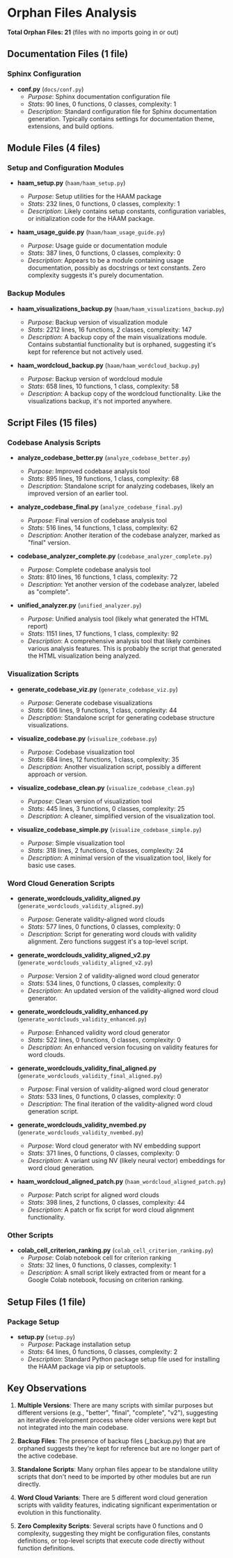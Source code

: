 # Orphan Files Analysis

**Total Orphan Files: 21** (files with no imports going in or out)

## Documentation Files (1 file)

### Sphinx Configuration
- **conf.py** (`docs/conf.py`)
  - *Purpose*: Sphinx documentation configuration file
  - *Stats*: 90 lines, 0 functions, 0 classes, complexity: 1
  - *Description*: Standard configuration file for Sphinx documentation generation. Typically contains settings for documentation theme, extensions, and build options.

## Module Files (4 files)

### Setup and Configuration Modules
- **haam_setup.py** (`haam/haam_setup.py`)
  - *Purpose*: Setup utilities for the HAAM package
  - *Stats*: 232 lines, 0 functions, 0 classes, complexity: 1
  - *Description*: Likely contains setup constants, configuration variables, or initialization code for the HAAM package.

- **haam_usage_guide.py** (`haam/haam_usage_guide.py`)
  - *Purpose*: Usage guide or documentation module
  - *Stats*: 387 lines, 0 functions, 0 classes, complexity: 0
  - *Description*: Appears to be a module containing usage documentation, possibly as docstrings or text constants. Zero complexity suggests it's purely documentation.

### Backup Modules
- **haam_visualizations_backup.py** (`haam/haam_visualizations_backup.py`)
  - *Purpose*: Backup version of visualization module
  - *Stats*: 2212 lines, 16 functions, 2 classes, complexity: 147
  - *Description*: A backup copy of the main visualizations module. Contains substantial functionality but is orphaned, suggesting it's kept for reference but not actively used.

- **haam_wordcloud_backup.py** (`haam/haam_wordcloud_backup.py`)
  - *Purpose*: Backup version of wordcloud module
  - *Stats*: 658 lines, 10 functions, 1 class, complexity: 58
  - *Description*: A backup copy of the wordcloud functionality. Like the visualizations backup, it's not imported anywhere.

## Script Files (15 files)

### Codebase Analysis Scripts
- **analyze_codebase_better.py** (`analyze_codebase_better.py`)
  - *Purpose*: Improved codebase analysis tool
  - *Stats*: 895 lines, 19 functions, 1 class, complexity: 68
  - *Description*: Standalone script for analyzing codebases, likely an improved version of an earlier tool.

- **analyze_codebase_final.py** (`analyze_codebase_final.py`)
  - *Purpose*: Final version of codebase analysis tool
  - *Stats*: 516 lines, 14 functions, 1 class, complexity: 62
  - *Description*: Another iteration of the codebase analyzer, marked as "final" version.

- **codebase_analyzer_complete.py** (`codebase_analyzer_complete.py`)
  - *Purpose*: Complete codebase analysis tool
  - *Stats*: 810 lines, 16 functions, 1 class, complexity: 72
  - *Description*: Yet another version of the codebase analyzer, labeled as "complete".

- **unified_analyzer.py** (`unified_analyzer.py`)
  - *Purpose*: Unified analysis tool (likely what generated the HTML report)
  - *Stats*: 1151 lines, 17 functions, 1 class, complexity: 92
  - *Description*: A comprehensive analysis tool that likely combines various analysis features. This is probably the script that generated the HTML visualization being analyzed.

### Visualization Scripts
- **generate_codebase_viz.py** (`generate_codebase_viz.py`)
  - *Purpose*: Generate codebase visualizations
  - *Stats*: 606 lines, 9 functions, 1 class, complexity: 44
  - *Description*: Standalone script for generating codebase structure visualizations.

- **visualize_codebase.py** (`visualize_codebase.py`)
  - *Purpose*: Codebase visualization tool
  - *Stats*: 684 lines, 12 functions, 1 class, complexity: 35
  - *Description*: Another visualization script, possibly a different approach or version.

- **visualize_codebase_clean.py** (`visualize_codebase_clean.py`)
  - *Purpose*: Clean version of visualization tool
  - *Stats*: 445 lines, 3 functions, 0 classes, complexity: 25
  - *Description*: A cleaner, simplified version of the visualization tool.

- **visualize_codebase_simple.py** (`visualize_codebase_simple.py`)
  - *Purpose*: Simple visualization tool
  - *Stats*: 318 lines, 2 functions, 0 classes, complexity: 24
  - *Description*: A minimal version of the visualization tool, likely for basic use cases.

### Word Cloud Generation Scripts
- **generate_wordclouds_validity_aligned.py** (`generate_wordclouds_validity_aligned.py`)
  - *Purpose*: Generate validity-aligned word clouds
  - *Stats*: 577 lines, 0 functions, 0 classes, complexity: 0
  - *Description*: Script for generating word clouds with validity alignment. Zero functions suggest it's a top-level script.

- **generate_wordclouds_validity_aligned_v2.py** (`generate_wordclouds_validity_aligned_v2.py`)
  - *Purpose*: Version 2 of validity-aligned word cloud generator
  - *Stats*: 534 lines, 0 functions, 0 classes, complexity: 0
  - *Description*: An updated version of the validity-aligned word cloud generator.

- **generate_wordclouds_validity_enhanced.py** (`generate_wordclouds_validity_enhanced.py`)
  - *Purpose*: Enhanced validity word cloud generator
  - *Stats*: 522 lines, 0 functions, 0 classes, complexity: 0
  - *Description*: An enhanced version focusing on validity features for word clouds.

- **generate_wordclouds_validity_final_aligned.py** (`generate_wordclouds_validity_final_aligned.py`)
  - *Purpose*: Final version of validity-aligned word cloud generator
  - *Stats*: 533 lines, 0 functions, 0 classes, complexity: 0
  - *Description*: The final iteration of the validity-aligned word cloud generation script.

- **generate_wordclouds_validity_nvembed.py** (`generate_wordclouds_validity_nvembed.py`)
  - *Purpose*: Word cloud generator with NV embedding support
  - *Stats*: 371 lines, 0 functions, 0 classes, complexity: 0
  - *Description*: A variant using NV (likely neural vector) embeddings for word cloud generation.

- **haam_wordcloud_aligned_patch.py** (`haam_wordcloud_aligned_patch.py`)
  - *Purpose*: Patch script for aligned word clouds
  - *Stats*: 398 lines, 2 functions, 0 classes, complexity: 44
  - *Description*: A patch or fix script for word cloud alignment functionality.

### Other Scripts
- **colab_cell_criterion_ranking.py** (`colab_cell_criterion_ranking.py`)
  - *Purpose*: Colab notebook cell for criterion ranking
  - *Stats*: 32 lines, 0 functions, 0 classes, complexity: 1
  - *Description*: A small script likely extracted from or meant for a Google Colab notebook, focusing on criterion ranking.

## Setup Files (1 file)

### Package Setup
- **setup.py** (`setup.py`)
  - *Purpose*: Package installation setup
  - *Stats*: 64 lines, 0 functions, 0 classes, complexity: 2
  - *Description*: Standard Python package setup file used for installing the HAAM package via pip or setuptools.

## Key Observations

1. **Multiple Versions**: There are many scripts with similar purposes but different versions (e.g., "better", "final", "complete", "v2"), suggesting an iterative development process where older versions were kept but not integrated into the main codebase.

2. **Backup Files**: The presence of backup files (_backup.py) that are orphaned suggests they're kept for reference but are no longer part of the active codebase.

3. **Standalone Scripts**: Many orphan files appear to be standalone utility scripts that don't need to be imported by other modules but are run directly.

4. **Word Cloud Variants**: There are 5 different word cloud generation scripts with validity features, indicating significant experimentation or evolution in this functionality.

5. **Zero Complexity Scripts**: Several scripts have 0 functions and 0 complexity, suggesting they might be configuration files, constants definitions, or top-level scripts that execute code directly without function definitions.